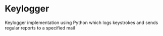 # Keylogger
Keylogger implementation using Python which logs keystrokes and sends regular reports to a specified mail
